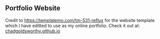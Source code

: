 ## Portfolio Website 

Credit to https://templatemo.com/tm-531-reflux for the website template which I have editted to use as my online portfolio. Check it out at: [chadgoldsworthy.github.io](https://chadgoldsworthy.github.io)
